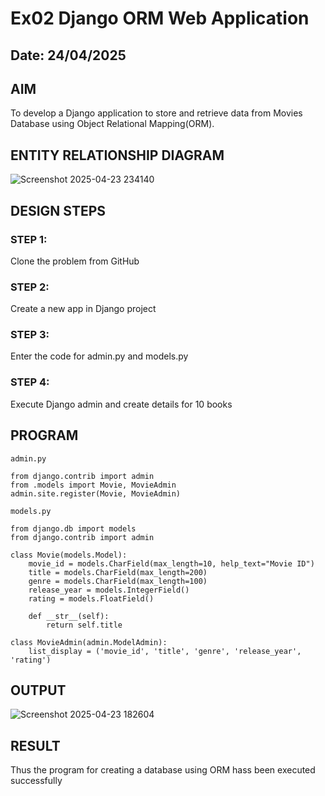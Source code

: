 # Ex02 Django ORM Web Application
## Date: 24/04/2025

## AIM
To develop a Django application to store and retrieve data from Movies Database using Object Relational Mapping(ORM).

## ENTITY RELATIONSHIP DIAGRAM

![Screenshot 2025-04-23 234140](https://github.com/user-attachments/assets/c1b880a8-dfd6-498b-97c6-fc8a0c798676)


## DESIGN STEPS

### STEP 1:
Clone the problem from GitHub

### STEP 2:
Create a new app in Django project

### STEP 3:
Enter the code for admin.py and models.py

### STEP 4:
Execute Django admin and create details for 10 books

## PROGRAM
```
admin.py

from django.contrib import admin
from .models import Movie, MovieAdmin
admin.site.register(Movie, MovieAdmin)

models.py

from django.db import models
from django.contrib import admin

class Movie(models.Model):
    movie_id = models.CharField(max_length=10, help_text="Movie ID")
    title = models.CharField(max_length=200)
    genre = models.CharField(max_length=100)
    release_year = models.IntegerField()
    rating = models.FloatField()
    
    def __str__(self):
        return self.title

class MovieAdmin(admin.ModelAdmin):
    list_display = ('movie_id', 'title', 'genre', 'release_year', 'rating')

```


## OUTPUT


![Screenshot 2025-04-23 182604](https://github.com/user-attachments/assets/857a1f16-782e-4e60-8efa-538467f82bd7)




## RESULT
Thus the program for creating a database using ORM hass been executed successfully
